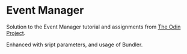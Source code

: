 # Event Manager

Solution to the Event Manager tutorial and assignments from [The Odin Project](https://www.theodinproject.com/paths/full-stack-ruby-on-rails/courses/ruby-programming/lessons/event-manager-ruby-programming).

Enhanced with sript parameters, and usage of Bundler.
